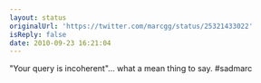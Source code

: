 ```yaml
---
layout: status
originalUrl: 'https://twitter.com/marcgg/status/25321433022'
isReply: false
date: 2010-09-23 16:21:04
---
```


"Your query is incoherent"... what a mean thing to say. #sadmarc
